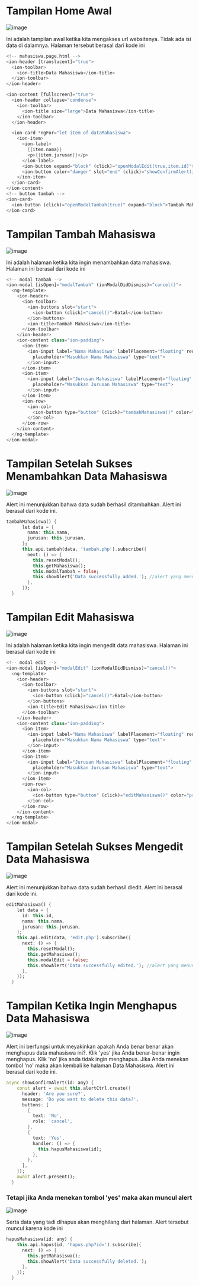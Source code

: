 # Tampilan Home Awal

![image](https://github.com/user-attachments/assets/73ff9b09-79db-429e-8f61-dfca46231a07)

Ini adalah tampilan awal ketika kita mengakses url websitenya. Tidak ada isi data di dalamnya.
Halaman tersebut berasal dari kode ini
```dart
<!-- mahasiswa.page.html -->
<ion-header [translucent]="true">
  <ion-toolbar>
    <ion-title>Data Mahasiswa</ion-title>
  </ion-toolbar>
</ion-header>

<ion-content [fullscreen]="true">
  <ion-header collapse="condense">
    <ion-toolbar>
      <ion-title size="large">Data Mahasiswa</ion-title>
    </ion-toolbar>
  </ion-header>

  <ion-card *ngFor="let item of dataMahasiswa">
    <ion-item>
      <ion-label>
        {{item.nama}}
        <p>{{item.jurusan}}</p>
      </ion-label>
      <ion-button expand="block" (click)="openModalEdit(true,item.id)">Edit</ion-button>
      <ion-button color="danger" slot="end" (click)="showConfirmAlert(item.id)">Hapus</ion-button>
    </ion-item>
  </ion-card>
</ion-content>
<!-- button tambah -->
<ion-card>
  <ion-button (click)="openModalTambah(true)" expand="block">Tambah Mahasiswa</ion-button>
</ion-card>
```

# Tampilan Tambah Mahasiswa

![image](https://github.com/user-attachments/assets/98e68bd6-f911-4505-8f3c-6560b5a84d11)

Ini adalah halaman ketika kita ingin menambahkan data mahasiswa. Halaman ini berasal dari kode ini
```dart
<!-- modal tambah -->
<ion-modal [isOpen]="modalTambah" (ionModalDidDismiss)="cancel()">
  <ng-template>
    <ion-header>
      <ion-toolbar>
        <ion-buttons slot="start">
          <ion-button (click)="cancel()">Batal</ion-button>
        </ion-buttons>
        <ion-title>Tambah Mahasiswa</ion-title>
      </ion-toolbar>
    </ion-header>
    <ion-content class="ion-padding">
      <ion-item>
        <ion-input label="Nama Mahasiswa" labelPlacement="floating" required [(ngModel)]="nama"
          placeholder="Masukkan Nama Mahasiswa" type="text">
        </ion-input>
      </ion-item>
      <ion-item>
        <ion-input label="Jurusan Mahasiswa" labelPlacement="floating" required [(ngModel)]="jurusan"
          placeholder="Masukkan Jurusan Mahasiswa" type="text">
        </ion-input>
      </ion-item>
      <ion-row>
        <ion-col>
          <ion-button type="button" (click)="tambahMahasiswa()" color="primary" shape="full" expand="block">Tambah Mahasiswa</ion-button>
        </ion-col>
      </ion-row>
    </ion-content>
  </ng-template>
</ion-modal>
```

# Tampilan Setelah Sukses Menambahkan Data Mahasiswa

![image](https://github.com/user-attachments/assets/f8d0f64a-0239-4d5c-a32c-3840ca297d99)

Alert ini menunjukkan bahwa data sudah berhasil ditambahkan. Alert ini berasal dari kode ini.
```dart
tambahMahasiswa() {
      let data = {
        nama: this.nama,
        jurusan: this.jurusan,
      };
      this.api.tambah(data, 'tambah.php').subscribe({
        next: () => {
          this.resetModal();
          this.getMahasiswa();
          this.modalTambah = false;
          this.showAlert('Data successfully added.'); //alert yang menunjukkan data berhasil ditambah
        },
      });
  }
  ```

# Tampilan Edit Mahasiswa

![image](https://github.com/user-attachments/assets/ec7766a2-75c0-4582-937d-6c4fe68ad3bf)

Ini adalah halaman ketika kita ingin mengedit data mahasiswa. Halaman ini berasal dari kode ini
```dart
<!-- modal edit -->
<ion-modal [isOpen]="modalEdit" (ionModalDidDismiss)="cancel()">
  <ng-template>
    <ion-header>
      <ion-toolbar>
        <ion-buttons slot="start">
          <ion-button (click)="cancel()">Batal</ion-button>
        </ion-buttons>
        <ion-title>Edit Mahasiswa</ion-title>
      </ion-toolbar>
    </ion-header>
    <ion-content class="ion-padding">
      <ion-item>
        <ion-input label="Nama Mahasiswa" labelPlacement="floating" required [(ngModel)]="nama"
          placeholder="Masukkan Nama Mahasiswa" type="text">
        </ion-input>
      </ion-item>
      <ion-item>
        <ion-input label="Jurusan Mahasiswa" labelPlacement="floating" required [(ngModel)]="jurusan"
          placeholder="Masukkan Jurusan Mahasiswa" type="text">
        </ion-input>
      </ion-item>
      <ion-row>
        <ion-col>
          <ion-button type="button" (click)="editMahasiswa()" color="primary" shape="full" expand="block">Edit Mahasiswa</ion-button>
        </ion-col>
      </ion-row>
    </ion-content>
  </ng-template>
</ion-modal>
```

# Tampilan Setelah Sukses Mengedit Data Mahasiswa

![image](https://github.com/user-attachments/assets/97ce4baf-074b-4229-8628-6ea80341c9c2)

Alert ini menunjukkan bahwa data sudah berhasil diedit. Alert ini berasal dari kode ini.
```dart
editMahasiswa() {
    let data = {
      id: this.id,
      nama: this.nama,
      jurusan: this.jurusan,
    };
    this.api.edit(data, 'edit.php').subscribe({
      next: () => {
        this.resetModal();
        this.getMahasiswa();
        this.modalEdit = false;
        this.showAlert('Data successfully edited.'); //alert yang menunjukkan data berhasil diedit
      },
    });
  }
```

# Tampilan Ketika Ingin Menghapus Data Mahasiswa

![image](https://github.com/user-attachments/assets/d231a081-985e-405b-a404-7664830d3181)

Alert ini berfungsi untuk meyakinkan apakah Anda benar benar akan menghapus data mahasiswa ini?. Klik 'yes' jika Anda benar-benar ingin menghapus. Klik 'no' jika anda tidak ingin menghapus.
Jika Anda menekan tombol 'no' maka akan kembali ke halaman Data Mahasiswa.
Alert ini berasal dari kode ini.
```dart
async showConfirmAlert(id: any) {
    const alert = await this.alertCtrl.create({
      header: 'Are you sure?',
      message: 'Do you want to delete this data?',
      buttons: [
        {
          text: 'No',
          role: 'cancel',
        },
        {
          text: 'Yes',
          handler: () => {
            this.hapusMahasiswa(id);
          },
        },
      ],
    });
    await alert.present();
  }
```
### Tetapi jika Anda menekan tombol 'yes' maka akan muncul alert

![image](https://github.com/user-attachments/assets/1263450f-3a35-427d-8eb3-35ad8b6539a2)

Serta data yang tadi dihapus akan menghilang dari halaman.
Alert tersebut muncul karena kode ini
```dart
hapusMahasiswa(id: any) {
    this.api.hapus(id, 'hapus.php?id=').subscribe({
      next: () => {
        this.getMahasiswa();
        this.showAlert('Data successfully deleted.');
      },
    });
  }
```
